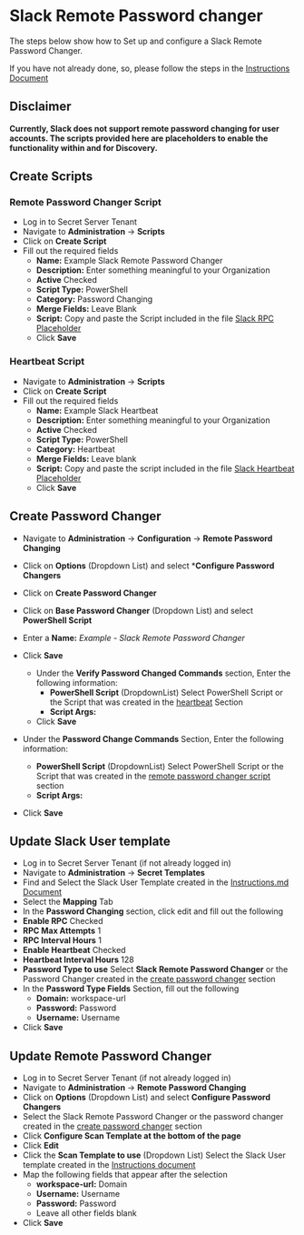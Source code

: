 # Slack Remote Password changer

The steps below show how to Set up and configure a Slack Remote Password Changer.

If you have not already done, so, please follow the steps in the [Instructions Document](../Instructions.md)

## Disclaimer
**Currently, Slack does not support remote password changing for user accounts. The scripts provided here are placeholders to enable the functionality within and for Discovery.**

## Create Scripts

### Remote Password Changer Script

- Log in to Secret Server Tenant
- Navigate to **Administration** -> **Scripts**
- Click on **Create Script**
- Fill out the required fields 
    - **Name:** Example Slack Remote Password Changer
    - **Description:** Enter something meaningful to your Organization
    - **Active** Checked
    - **Script Type:** PowerShell
    - **Category:** Password Changing
    - **Merge Fields:** Leave Blank
    - **Script:** Copy and paste the Script included in the file [Slack RPC Placeholder](./Slack%20RPC%20Placeholder.ps1)
    - Click **Save**

### Heartbeat Script
- Navigate to **Administration** -> **Scripts**
- Click on **Create Script**
- Fill out the required fields 
    - **Name:** Example Slack Heartbeat
    - **Description:** Enter something meaningful to your Organization
    - **Active** Checked
    - **Script Type:** PowerShell
    - **Category:** Heartbeat
    - **Merge Fields:** Leave blank
    - **Script:** Copy and paste the script included in the file [Slack Heartbeat Placeholder](./Slack%20Heartbeat%20Placeholder.ps1)
    - Click **Save**


## Create Password Changer
- Navigate to **Administration** -> **Configuration** -> **Remote Password Changing**
- Click on **Options** (Dropdown List) and select ***Configure Password Changers**
- Click on **Create Password Changer**
- Click on **Base Password Changer** (Dropdown List) and select **PowerShell Script**
- Enter a **Name:** *Example - Slack Remote Password Changer*
- Click **Save**
  - Under the **Verify Password Changed Commands** section, Enter the following information:
    - **PowerShell Script**  (DropdownList) Select PowerShell Script or the Script that was created in the [heartbeat](#heartbeat-script)	Section  
    - **Script Args:** 
            ```  ```
  - Click	**Save**

- Under the **Password Change Commands** Section, Enter the following information:
  - **PowerShell Script**  (DropdownList) Select PowerShell Script or the Script that was created in the [remote password changer script](#remote-password-changer-script) section  
  - **Script Args:** 
            ```  ```
- Click	**Save**

## Update Slack User template
- Log in to Secret Server Tenant (if not already logged in)
- Navigate to **Administration** -> **Secret Templates**
- Find and Select the Slack User Template created in the [Instructions.md Document](../Instructions.md)
 - Select the **Mapping** Tab 
 - In the **Password Changing** section, click edit and fill out the following
  - **Enable RPC** Checked
  - **RPC Max Attempts** 1
  - **RPC Interval Hours** 1
  - **Enable Heartbeat** Checked
  - **Heartbeat Interval Hours** 128
  - **Password Type to use** Select **Slack Remote Password Changer** or the Password Changer created in the [create password changer](#create-password-changer) section
- In the **Password Type Fields** Section, fill out the following
  - **Domain:** workspace-url
  - **Password:** Password
  - **Username:** Username
- Click **Save**

## Update Remote Password Changer
- Log in to Secret Server Tenant (if not already logged in)
- Navigate to **Administration** -> **Remote Password Changing**
- Click on **Options** (Dropdown List) and select **Configure Password Changers**
- Select the Slack Remote Password Changer or the password changer created in the [create password changer](#create-password-changer) section
- Click **Configure Scan Template at the bottom of the page**
- Click **Edit**
- Click the **Scan Template to use** (Dropdown List) Select the Slack User template created in the [Instructions document](../Instructions.md)
- Map the following fields that appear after the selection
  - **workspace-url:** Domain
  - **Username:** Username
  - **Password:** Password
  - Leave all other fields blank
- Click **Save**
